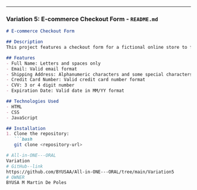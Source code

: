 
---

### Variation 5: E-commerce Checkout Form - `README.md`

```markdown
# E-commerce Checkout Form

## Description
This project features a checkout form for a fictional online store to facilitate customer purchases.

## Features
- Full Name: Letters and spaces only
- Email: Valid email format
- Shipping Address: Alphanumeric characters and some special characters (commas, periods, hyphens)
- Credit Card Number: Valid credit card number format
- CVV: 3 or 4 digit number
- Expiration Date: Valid date in MM/YY format

## Technologies Used
- HTML
- CSS
- JavaScript

## Installation
1. Clone the repository:
   ```bash
   git clone <repository-url>

# All-in-ONE---ORAL
Variation
# GitHub--link
https://github.com/BYUSAA/All-in-ONE---ORAL/tree/main/Variation5
# OWNER
BYUSA M Martin De Poles
